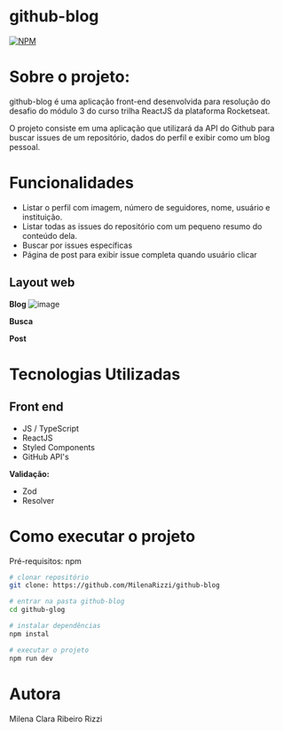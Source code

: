 # github-blog
[![NPM](https://img.shields.io/npm/l/react)](https://github.com/MilenaRizzi/github-blog/blob/main/LICENSE) 

# Sobre o projeto:
github-blog é uma aplicação front-end desenvolvida para resolução do desafio do módulo 3 do curso trilha ReactJS da plataforma Rocketseat.

O projeto consiste em uma aplicação que utilizará da API do Github para buscar issues de um repositório, dados do perfil e exibir como um blog pessoal. 

# Funcionalidades
- Listar o perfil com imagem, número de seguidores, nome, usuário e instituição.
- Listar todas as issues do repositório com um pequeno resumo do conteúdo dela.
- Buscar por issues específicas
- Página de post para exibir issue completa quando usuário clicar

## Layout web

**Blog**
![image](https://github.com/MilenaRizzi/github-blog/assets/116590085/3f7ba1b4-bbc9-46b0-a321-27e26b50527b)


**Busca**


**Post**



# Tecnologias Utilizadas
## Front end
- JS / TypeScript
- ReactJS
- Styled Components
- GitHub API's


**Validação:**
- Zod
- Resolver

# Como executar o projeto
Pré-requisitos: npm 

```bash
# clonar repositório
git clone: https://github.com/MilenaRizzi/github-blog

# entrar na pasta github-blog
cd github-glog

# instalar dependências
npm instal

# executar o projeto
npm run dev
```

# Autora
Milena Clara Ribeiro Rizzi
